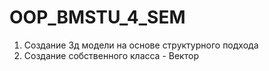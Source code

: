 # OOP_BMSTU_4_SEM

1) Создание 3д модели на основе структурного подхода
2) Создание собственного класса - Вектор
